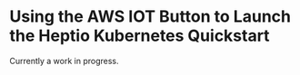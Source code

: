 # Using the AWS IOT Button to Launch the Heptio Kubernetes Quickstart

Currently a work in progress.

